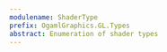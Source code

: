 ```yaml
---
modulename: ShaderType
prefix: OgamlGraphics.GL.Types
abstract: Enumeration of shader types
---
```



